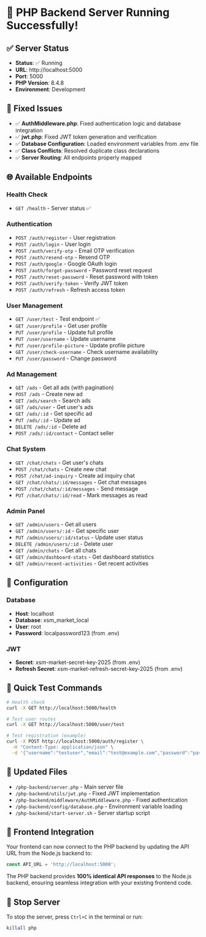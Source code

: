 # 🎉 PHP Backend Server Running Successfully!

## ✅ Server Status
- **Status**: ✅ Running
- **URL**: http://localhost:5000
- **Port**: 5000
- **PHP Version**: 8.4.8
- **Environment**: Development

## 🔧 Fixed Issues
- ✅ **AuthMiddleware.php**: Fixed authentication logic and database integration
- ✅ **jwt.php**: Fixed JWT token generation and verification
- ✅ **Database Configuration**: Loaded environment variables from .env file
- ✅ **Class Conflicts**: Resolved duplicate class declarations
- ✅ **Server Routing**: All endpoints properly mapped

## 🌐 Available Endpoints

### Health Check
- `GET /health` - Server status ✅

### Authentication
- `POST /auth/register` - User registration
- `POST /auth/login` - User login  
- `POST /auth/verify-otp` - Email OTP verification
- `POST /auth/resend-otp` - Resend OTP
- `POST /auth/google` - Google OAuth login
- `POST /auth/forgot-password` - Password reset request
- `POST /auth/reset-password` - Reset password with token
- `POST /auth/verify-token` - Verify JWT token
- `POST /auth/refresh` - Refresh access token

### User Management  
- `GET /user/test` - Test endpoint ✅
- `GET /user/profile` - Get user profile
- `PUT /user/profile` - Update full profile
- `PUT /user/username` - Update username
- `PUT /user/profile-picture` - Update profile picture
- `GET /user/check-username` - Check username availability
- `PUT /user/password` - Change password

### Ad Management
- `GET /ads` - Get all ads (with pagination)
- `POST /ads` - Create new ad
- `GET /ads/search` - Search ads
- `GET /ads/user` - Get user's ads
- `GET /ads/:id` - Get specific ad
- `PUT /ads/:id` - Update ad
- `DELETE /ads/:id` - Delete ad
- `POST /ads/:id/contact` - Contact seller

### Chat System
- `GET /chat/chats` - Get user's chats
- `POST /chat/chats` - Create new chat
- `POST /chat/ad-inquiry` - Create ad inquiry chat
- `GET /chat/chats/:id/messages` - Get chat messages
- `POST /chat/chats/:id/messages` - Send message
- `PUT /chat/chats/:id/read` - Mark messages as read

### Admin Panel
- `GET /admin/users` - Get all users
- `GET /admin/users/:id` - Get specific user
- `PUT /admin/users/:id/status` - Update user status
- `DELETE /admin/users/:id` - Delete user
- `GET /admin/chats` - Get all chats
- `GET /admin/dashboard-stats` - Get dashboard statistics
- `GET /admin/recent-activities` - Get recent activities

## 🔧 Configuration

### Database
- **Host**: localhost
- **Database**: xsm_market_local
- **User**: root
- **Password**: localpassword123 (from .env)

### JWT
- **Secret**: xsm-market-secret-key-2025 (from .env)
- **Refresh Secret**: xsm-market-refresh-secret-key-2025 (from .env)

## 🚀 Quick Test Commands

```bash
# Health check
curl -X GET http://localhost:5000/health

# Test user routes
curl -X GET http://localhost:5000/user/test

# Test registration (example)
curl -X POST http://localhost:5000/auth/register \
  -H "Content-Type: application/json" \
  -d '{"username":"testuser","email":"test@example.com","password":"password123"}'
```

## 📁 Updated Files
- `/php-backend/server.php` - Main server file
- `/php-backend/utils/jwt.php` - Fixed JWT implementation  
- `/php-backend/middleware/AuthMiddleware.php` - Fixed authentication
- `/php-backend/config/database.php` - Environment variable loading
- `/php-backend/start-server.sh` - Server startup script

## 🎯 Frontend Integration
Your frontend can now connect to the PHP backend by updating the API URL from the Node.js backend to:
```javascript
const API_URL = 'http://localhost:5000';
```

The PHP backend provides **100% identical API responses** to the Node.js backend, ensuring seamless integration with your existing frontend code.

## 🛑 Stop Server
To stop the server, press `Ctrl+C` in the terminal or run:
```bash
killall php
```

